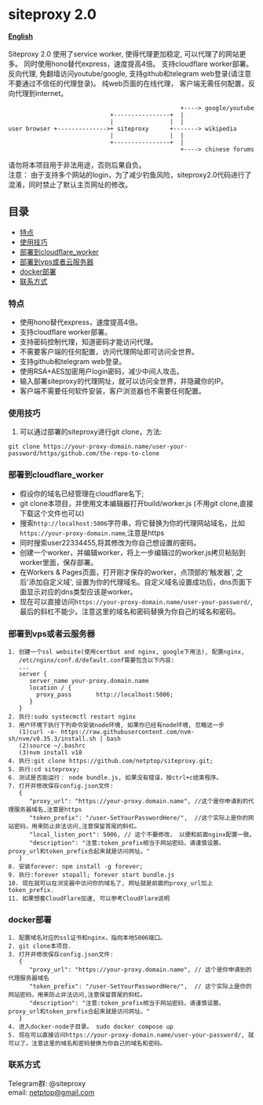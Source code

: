 # siteproxy 2.0
<a href="https://github.com/netptop/siteproxy/blob/master/README_english.md"><strong>English</strong></a>
<br />
<br />
Siteproxy 2.0 使用了service worker, 使得代理更加稳定, 可以代理了的网站更多。
同时使用hono替代express，速度提高4倍。 支持cloudflare worker部署。
反向代理, 免翻墙访问youtube/google, 支持github和telegram web登录(请注意不要通过不信任的代理登录)。
纯web页面的在线代理， 客户端无需任何配置，反向代理到internet。 

```
                                                 +----> google/youtube
                             +----------------+  |
                             |                |  |
user browser +-------------->+ siteproxy      +-------> wikipedia
                             |                |  |
                             +----------------+  |
                                                 +----> chinese forums
```
请勿将本项目用于非法用途，否则后果自负。
<br>
注意： 由于支持多个网站的login，为了减少钓鱼风险，siteproxy2.0代码进行了混淆，同时禁止了默认主页网址的修改。

## 目录

- [特点](#特点)
- [使用技巧](#使用技巧)
- [部署到cloudflare_worker](#部署到cloudflare_worker)
- [部署到vps或者云服务器](#部署到vps或者云服务器)
- [docker部署](#docker部署)
- [联系方式](#联系方式)

### 特点
- 使用hono替代express，速度提高4倍。 
- 支持cloudflare worker部署。
- 支持密码控制代理，知道密码才能访问代理。
- 不需要客户端的任何配置，访问代理网址即可访问全世界。
- 支持github和telegram web登录。
- 使用RSA+AES加密用户login密码，减少中间人攻击。
- 输入部署siteproxy的代理网址，就可以访问全世界，并隐藏你的IP。
- 客户端不需要任何软件安装，客户浏览器也不需要任何配置。 

### 使用技巧
1. 可以通过部署的siteproxy进行git clone，方法:
```
git clone https://your-proxy-domain.name/user-your-password/https/github.com/the-repo-to-clone
```

### 部署到cloudflare_worker
- 假设你的域名已经管理在cloudflare名下;
- git clone本项目，并使用文本编辑器打开build/worker.js (不用git clone,直接下载这个文件也可以)
- 搜索```http://localhost:5006```字符串，将它替换为你的代理网站域名，比如```https://your-proxy-domain.name```,注意是https
- 同时搜索user22334455,将其修改为你自己想设置的密码。
- 创建一个worker，并编辑worker，将上一步编辑过的worker.js拷贝粘贴到worker里面，保存部署。
- 在Workers & Pages页面，打开刚才保存的worker，点顶部的'触发器', 之后'添加自定义域', 设置为你的代理域名。自定义域名设置成功后，dns页面下面显示对应的dns类型应该是worker。
- 现在可以直接访问```https://your-proxy-domain.name/user-your-password/```, 最后的斜杠不能少。注意这里的域名和密码替换为你自己的域名和密码。

### 部署到vps或者云服务器
```
1. 创建一个ssl website(使用certbot and nginx, google下用法), 配置nginx,
   /etc/nginx/conf.d/default.conf需要包含以下内容:
   ...
   server {
      server_name your-proxy.domain.name
      location / {
        proxy_pass       http://localhost:5006;
      }
   }
2. 执行:sudo systecmctl restart nginx
3. 用户环境下执行下列命令安装node环境, 如果你已经有node环境, 忽略这一步
   (1)curl -o- https://raw.githubusercontent.com/nvm-sh/nvm/v0.35.3/install.sh | bash
   (2)source ~/.bashrc
   (3)nvm install v18
4. 执行:git clone https://github.com/netptop/siteproxy.git;
5. 执行:cd siteproxy;
6. 测试是否能运行： node bundle.js, 如果没有错误，按ctrl+c结束程序。 
7. 打开并修改保存config.json文件:
   {
      "proxy_url": "https://your-proxy.domain.name", //这个是你申请到的代理服务器域名,注意是https
      "token_prefix": "/user-SetYourPasswordHere/",  //这个实际上是你的网站密码，用来防止非法访问,注意保留首尾的斜杠。
      "local_listen_port": 5006, // 这个不要修改， 以便和前面nginx配置一致。
      "description": "注意:token_prefix相当于网站密码，请谨慎设置。 proxy_url和token_prefix合起来就是访问网址。"
   }
8. 安装forever: npm install -g forever;
9. 执行:forever stopall; forever start bundle.js
10. 现在就可以在浏览器中访问你的域名了, 网址就是前面的proxy_url加上token_prefix.
11. 如果想套CloudFlare加速, 可以参考CloudFlare说明
```
### docker部署
```
1. 配置域名对应的ssl证书和nginx，指向本地5006端口。
2. git clone本项目.
3. 打开并修改保存config.json文件:
   {
      "proxy_url": "https://your-proxy.domain.name", // 这个是你申请到的代理服务器域名
      "token_prefix": "/user-SetYourPasswordHere/",  // 这个实际上是你的网站密码，用来防止非法访问,注意保留首尾的斜杠。
      "description": "注意:token_prefix相当于网站密码，请谨慎设置。 proxy_url和token_prefix合起来就是访问网址。"
   }
4. 进入docker-node子目录。 sudo docker compose up
5. 现在可以直接访问https://your-proxy-domain.name/user-your-password/, 就可以了。注意这里的域名和密码替换为你自己的域名和密码。
```
### 联系方式
Telegram群: @siteproxy
<br />
email: netptop@gmail.com
